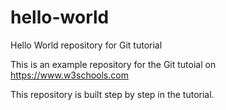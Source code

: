 # hello-world

Hello World repository for Git tutorial

This is an example repository for the Git tutoial on https://www.w3schools.com

This repository is built step by step in the tutorial.
